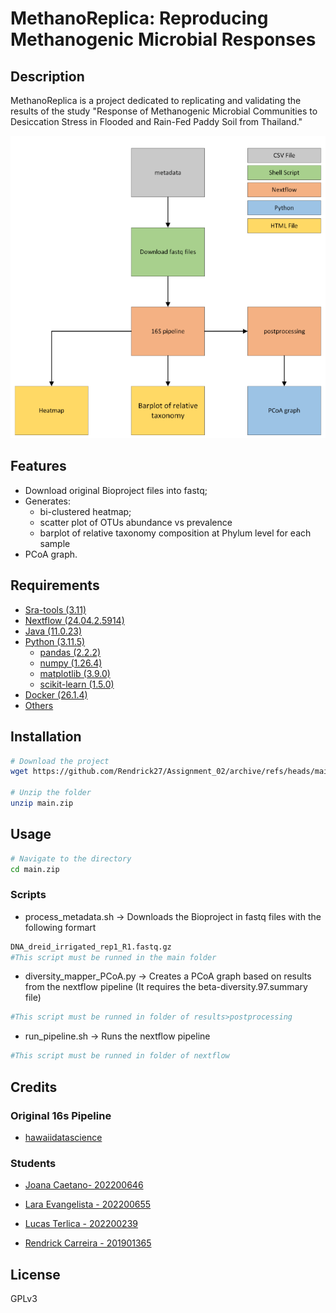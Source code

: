 # MethanoReplica: Reproducing Methanogenic Microbial Responses

## Description
MethanoReplica is a project dedicated to replicating and validating the results of the study "Response of Methanogenic Microbial Communities to Desiccation Stress in Flooded and Rain-Fed Paddy Soil from Thailand."

![Pipeline](./extras/pipeline2.png)

## Features
* Download original Bioproject files into fastq;
* Generates:
    * bi-clustered heatmap;
    * scatter plot of OTUs abundance vs prevalence
    * barplot of relative taxonomy composition at Phylum level for each sample
* PCoA graph.

## Requirements
* <a href= "https://github.com/ncbi/sra-tools?tab=readme-ov-file">Sra-tools (3.11)</a>
* <a href= "https://www.nextflow.io/">Nextflow (24.04.2.5914)</a>
* <a href= "https://www.java.com/en/">Java (11.0.23)</a>
* <a href= "https://www.python.org/">Python (3.11.5)</a>
    * <a href= "https://www.python.org/">pandas (2.2.2)</a>
    * <a href= "https://www.python.org/">numpy (1.26.4)</a>
    * <a href= "https://www.python.org/">matplotlib (3.9.0)</a>
    * <a href= "https://www.python.org/">scikit-learn (1.5.0)</a>
* <a href= "https://www.docker.com/">Docker (26.1.4)</a>
* <a href= "https://metagenomics-pipelines.readthedocs.io/en/latest/pipeline_16S.html">Others</a>
  
## Installation
```bash
# Download the project
wget https://github.com/Rendrick27/Assignment_02/archive/refs/heads/main.zip

# Unzip the folder
unzip main.zip
```

## Usage
```bash
# Navigate to the directory
cd main.zip
```

### Scripts
* process_metadata.sh -> Downloads the Bioproject in fastq files with the following formart

```bash
DNA_dreid_irrigated_rep1_R1.fastq.gz
#This script must be runned in the main folder
```
* diversity_mapper_PCoA.py -> Creates a PCoA graph based on results from the nextflow pipeline (It requires the beta-diversity.97.summary file)
```bash
#This script must be runned in folder of results>postprocessing
```

* run_pipeline.sh -> Runs the nextflow pipeline
```bash
#This script must be runned in folder of nextflow
```

## Credits
### Original 16s Pipeline

* <p> <a href= "https://github.com/hawaiidatascience/metaflowmics"> hawaiidatascience
 </a> </p>

### Students
* <p> <a href= "https://github.com/Joana204"> Joana Caetano- 202200646 </a> </p>
* <p> <a href= "https://github.com/LaraEvangelista"> Lara Evangelista - 202200655 </a> </p>
* <p> <a href= "https://github.com/LucasTerlica"> Lucas Terlica - 202200239 </a> </p>
* <p> <a href= "https://github.com/Rendrick27"> Rendrick Carreira - 201901365 </a> </p>

## License
GPLv3
